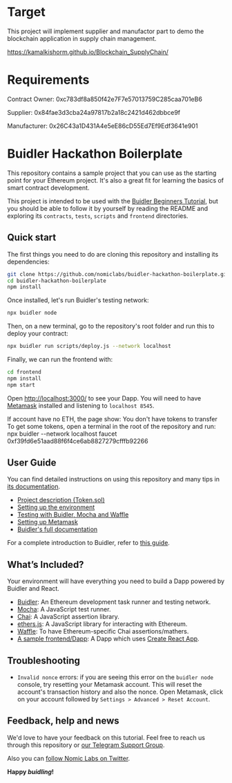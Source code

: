 # Target

This project will implement supplier and manufactor part to demo the blockchain application in supply chain management.

https://kamalkishorm.github.io/Blockchain_SupplyChain/

# Requirements

Contract Owner:
0xc783df8a850f42e7F7e57013759C285caa701eB6

Supplier:
0x84fae3d3cba24a97817b2a18c2421d462dbbce9f

Manufacturer:
0x26C43a1D431A4e5eE86cD55Ed7Ef9Edf3641e901


# Buidler Hackathon Boilerplate

This repository contains a sample project that you can use as the starting point
for your Ethereum project. It's also a great fit for learning the basics of
smart contract development.

This project is intended to be used with the
[Buidler Beginners Tutorial](http://buidler.dev/tutorial), but you should be
able to follow it by yourself by reading the README and exploring its
`contracts`, `tests`, `scripts` and `frontend` directories.

## Quick start

The first things you need to do are cloning this repository and installing its
dependencies:

```sh
git clone https://github.com/nomiclabs/buidler-hackathon-boilerplate.git
cd buidler-hackathon-boilerplate
npm install
```

Once installed, let's run Buidler's testing network:

```sh
npx buidler node
```

Then, on a new terminal, go to the repository's root folder and run this to
deploy your contract:

```sh
npx buidler run scripts/deploy.js --network localhost
```

Finally, we can run the frontend with:

```sh
cd frontend
npm install
npm start
```

Open [http://localhost:3000/](http://localhost:3000/) to see your Dapp. You will
need to have [Metamask](http://metamask.io) installed and listening to
`localhost 8545`.


If account have no ETH, the page show:
You don't have tokens to transfer
To get some tokens, open a terminal in the root of the repository and run:
npx buidler --network localhost faucet 0xf39fd6e51aad88f6f4ce6ab8827279cfffb92266


## User Guide

You can find detailed instructions on using this repository and many tips in [its documentation](http://buidler.dev/tutorial).

- [Project description (Token.sol)](http://buidler.dev/tutorial/4-contracts/)
- [Setting up the environment](http://buidler.dev/tutorial/1-setup/)
- [Testing with Buidler, Mocha and Waffle](http://buidler.dev/tutorial/5-test/)
- [Setting up Metamask](http://buidler.dev/tutorial/8-frontend/#setting-up-metamask)
- [Buidler's full documentation](https://buidler.dev/getting-started/)

For a complete introduction to Buidler, refer to [this guide](https://buidler.dev/getting-started/#overview).

## What’s Included?

Your environment will have everything you need to build a Dapp powered by Buidler and React.

- [Buidler](https://buidler.dev/): An Ethereum development task runner and testing network.
- [Mocha](https://mochajs.org/): A JavaScript test runner.
- [Chai](https://www.chaijs.com/): A JavaScript assertion library.
- [ethers.js](https://docs.ethers.io/ethers.js/html/): A JavaScript library for interacting with Ethereum.
- [Waffle](https://github.com/EthWorks/Waffle/): To have Ethereum-specific Chai assertions/mathers.
- [A sample frontend/Dapp](./frontend): A Dapp which uses [Create React App](https://github.com/facebook/create-react-app).

## Troubleshooting

- `Invalid nonce` errors: if you are seeing this error on the `buidler node`
  console, try resetting your Metamask account. This will reset the account's
  transaction history and also the nonce. Open Metamask, click on your account
  followed by `Settings > Advanced > Reset Account`.

## Feedback, help and news

We'd love to have your feedback on this tutorial. Feel free to reach us through
this repository or [our Telegram Support Group](https://t.me/BuidlerSupport).

Also you can [follow Nomic Labs on Twitter](https://twitter.com/nomiclabs).

**Happy _buidling_!**
